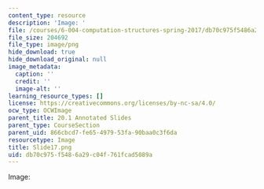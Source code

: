 ```yaml
---
content_type: resource
description: 'Image: '
file: /courses/6-004-computation-structures-spring-2017/db70c975f5486a29c04f761fcad5089a_Slide17.png
file_size: 204692
file_type: image/png
hide_download: true
hide_download_original: null
image_metadata:
  caption: ''
  credit: ''
  image-alt: ''
learning_resource_types: []
license: https://creativecommons.org/licenses/by-nc-sa/4.0/
ocw_type: OCWImage
parent_title: 20.1 Annotated Slides
parent_type: CourseSection
parent_uid: 866cbcd7-fe65-4979-53fa-90baa0c3f6da
resourcetype: Image
title: Slide17.png
uid: db70c975-f548-6a29-c04f-761fcad5089a
---
```

Image: 